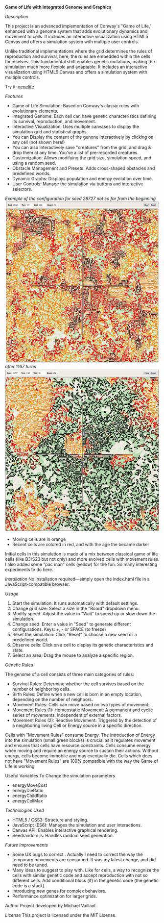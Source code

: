 **Game of Life with Integrated Genome and Graphics**

*Description*

This project is an advanced implementation of Conway's "Game of Life," enhanced with a genome system that adds evolutionary dynamics and movement to cells. It includes an interactive visualization using HTML5 Canvas and offers a simulation system with multiple user controls.

Unlike traditional implementations where the grid determines the rules of reproduction and survival, here, the rules are embedded within the cells themselves. This fundamental shift enables genetic mutations, making the simulation much more flexible and adaptable. It includes an interactive visualization using HTML5 Canvas and offers a simulation system with multiple controls.

Try it: [genelife](https://www.u-sphere.com/projects/genelife/)

*Features*
-	Game of Life Simulation: Based on Conway's classic rules with evolutionary elements.
-	Integrated Genome: Each cell can have genetic characteristics defining its survival, reproduction, and movement.
-	Interactive Visualization: Uses multiple canvases to display the simulation grid and statistical graphs.
-	You can Display the content of the genone interactively by clicking on any cell (not shown here!)
-	You can also Interactively save "creatures" from the grid, and drag & drop them at any time. You've a list of pre-recorded creatures.
-	Customization: Allows modifying the grid size, simulation speed, and using a random seed.
-	Obstacle Management and Presets: Adds cross-shaped obstacles and predefined worlds.
-	Dynamic Graphs: Displays population and energy evolution over time.
-	User Controls: Manage the simulation via buttons and interactive selectors.

*Example of the configuration for seed 28727 not so far from the beginning*
![src/Configurations/28727.png](https://github.com/michaelvaillant/genelife/blob/master/src/Configurations/28727.png)
*after 1167 turns*
![src/Configurations/28727.png](https://github.com/michaelvaillant/genelife/blob/master/src/Configurations/28727%201187.png)
- Moving cells are in orange
- Recent cells are colored in red, and with the age the became darker

Initial cells in this simulation is made of a mix between classical game of life cells (like B3/S23 but not only) and more evolved cells with movement rules. I also added some "pac man" cells (yellow) for the fun. So many interesting experiments to do here.

*Installation*
No installation required—simply open the index.html file in a JavaScript-compatible browser.

*Usage*

1.	Start the simulation: It runs automatically with default settings.
2.	Change grid size: Select a size in the "Board" dropdown menu.
3.	Modify speed: Adjust the value in "Wait" to speed up or slow down the simulation.
4.	Change seed: Enter a value in "Seed" to generate different configurations. Keys: +, - or SPACE (to freeze)
5.	Reset the simulation: Click "Reset" to choose a new seed or a predefined world.
6.	Observe cells: Click on a cell to display its genetic characteristics and state.
7.	Select an area: Drag the mouse to analyze a specific region.

Genetic Rules

The genome of a cell consists of three main categories of rules:
- Survival Rules: Determine whether the cell survives based on the number of neighboring cells.
- Birth Rules: Define when a new cell is born in an empty location, depending on the number of neighbors.
- Movement Rules: Cells can move based on two types of movement:
- Movement Rules (1): Homeostatic Movement: A permanent and cyclic series of movements, independent of external factors.
- Movement Rules (2): Reactive Movement: Triggered by the detection of a neighboring living Cell or Energy source in a specific direction.

Cells with "Movement Rules" consume Energy. The introduction of Energy into the simulation (small green blocks) is crucial as it regulates movement and ensures that cells have resource constraints. Cells consume energy when moving and require an energy source to sustain their actions. Without energy, cells become immobile and may eventually die.
Cells which does not have "Movement Rules" are 100% compatible with the way the Game of Life is working

Useful Variables To Change the simulation parameters

- energyMoveCost
- energyDieRatio
- energyChildRatio
- energyCellMax

*Technologies Used*

-	HTML5 / CSS3: Structure and styling.
-	JavaScript (ES6): Manages the simulation and user interactions.
-	Canvas API: Enables interactive graphical rendering.
-	Seedrandom.js: Handles random seed generation.

*Future Improvements*
- Some UX bugs to correct . Actually I need to correct the way the temporary movements are consumed. It was my latest change, and did need to be tuned. 
-	Many ideas to suggest to play with. Like for cells, a way to recognize the cells with similar genetic code and accept reproduction with not so different cells. Add conditional blocs (if) in the genetic code (the genetic code is a stack). 
-	Introducing new genes for complex behaviors.
-	Performance optimization for larger grids.

*Author*
Project developed by Michael Vaillant.

*License*
This project is licensed under the MIT License. 

